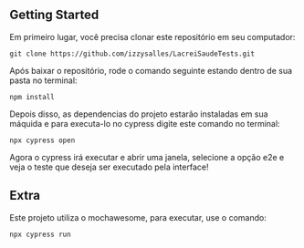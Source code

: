 ## Getting Started

Em primeiro lugar, você precisa clonar este repositório em seu computador:

```
git clone https://github.com/izzysalles/LacreiSaudeTests.git
```

Após baixar o repositório, rode o comando seguinte estando dentro de sua pasta no terminal:

```
npm install
```

Depois disso, as dependencias do projeto estarão instaladas em sua máquida e para executa-lo no cypress digite este comando no terminal:

```
npx cypress open
```
Agora o cypress irá executar e abrir uma janela, selecione a opção e2e e veja o teste que deseja ser executado pela interface!

## Extra

Este projeto utiliza o mochawesome, para executar, use o comando:

```
npx cypress run 
```
